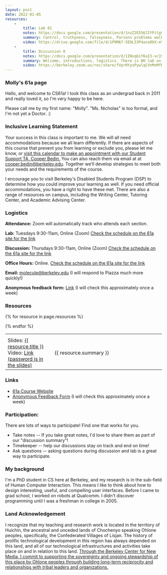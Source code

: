 ```yaml
---
layout: post
date: 2022-01-05
resources:
    -
        title: Lab 01
        notes: https://docs.google.com/presentation/d/1nzZ2E556JIYPitg9HqjlehrY9A1gkiwmBQuOCgL8E34/edit?usp=sharing
        summary: Control, truthyness, falseyness, Parsons problems walk-through at the end.
        video: https://drive.google.com/file/d/1P9MA7-5E0L53P4asa9bX-mY5DnMh0_oD/view?usp=sharing
    -
        title: Discussion 0
        notes: https://docs.google.com/presentation/d/1INvqbiY6oI3-vc1VoA1sjvi0x2HeZW2YCCTWCuxAvrs/edit?usp=sharing
        summary: Welcome, introductions, logistics. There is NO lab on Jan 18th.  We will be meeting for Discussion 0 on Thursday, 01/20 at 9:30 AM! All classes start Berkeley Time, so we will officially begin at 9:40am. You're welcome to join the link as early as 9:30 to say hello!
        video: https://berkeley.zoom.us/rec/share/fVprHYyxPywlqCVnMnMfRw1kexLcCLEMTc3zondvP3xkMfNarBEls0LewBxH9Dg9.CA1huYQNgMqQHOG1
---
```


### Molly's 61a page
Hello, and welcome to CS61a! I took this class as an undergrad back in 2011 and really loved it, so I'm very happy to be here.

Please call me by my first name: "Molly". "Ms. Nicholas" is too formal, and I'm not yet a Doctor. :)

### Inclusive Learning Statement
Your success in this class is important to me. We will all need accommodations because we all learn differently. If there are aspects of this course that prevent you from learning or exclude you, please let me know, or [visit this calendar to make an appointment with our Student Support TA, Cooper Bedin.](https://calendar.google.com/calendar/u/0/selfsched?sstoken=UUVzOUpFOXhkMElOfGRlZmF1bHR8MGE2NTQ0NWZiY2E1ZWZhNWYwNzk2YWEwMWU5MzllYWU) You can also reach them via email at at cooper.bedin@berkeley.edu. Together we’ll develop strategies to meet both your needs and the requirements of the course.

I encourage you to visit Berkeley's Disabled Students Program (DSP) to determine how you could improve your learning as well. If you need official accommodations, you have a right to have these met. There are also a range of resources on campus, including the Writing Center, Tutoring Center, and Academic Advising Center.

### Logistics

**Attendance:** Zoom will automatically track who attends each section.

**Lab:** Tuesdays 9:30-11am, Online (Zoom) [Check the schedule on the 61a site for the link](https://sections.cs61a.org/)

**Discussion:** Thursdays 9:30-11am, Online (Zoom) [Check the schedule on the 61a site for the link](https://sections.cs61a.org/)

**Office Hours:** Online. [Check the schedule on the 61a site for the link](https://cs61a.org/office-hours/)

**Email:** molecule@berkeley.edu (I will respond to Piazza much more quickly!)

**Anonymous feedback form:** [Link](https://docs.google.com/forms/d/e/1FAIpQLScyaVvvtFsLy_Zd-V3sdKcIkcd98GLPeitklv-WOue9oJwVHA/viewform) (I will check this approximately once a week)

### Resources
<table class='61a-resources' style="width:100%; border-spacing:1em;">
<tr class="resources">
    <th width="30%"></th>
    <th width="70%"></th>
</tr> <!-- end column def-->

{% for resource in page.resources %}
<tr class="resources">
    <td>Slides: <a href="{{resource.notes}}">{{ resource.title }}</a><br>
    Video: <a href="{{resource.video}}">Link (password is in the slides)</a></td>
    <td>{{ resource.summary }}</td>
</tr><!--end resource-->
{% endfor %}
</table> <!--end resources-->

### Links
- [61a Course Website](https://cs61a.org/)
- [Anonymous Feedback Form](https://docs.google.com/forms/d/e/1FAIpQLScyaVvvtFsLy_Zd-V3sdKcIkcd98GLPeitklv-WOue9oJwVHA/viewform) (I will check this approximately once a week)

### Participation:
There are lots of ways to participate! Find one that works for you.

- Take notes -- If you take great notes, I'd love to share them as part of our "discussion summary"!
- Timekeeper -- help our discussions stay on track and end on time!
- Ask questions -- asking questions during discussion and lab is a great way to participate.

### My background
I'm a PhD student in CS here at Berkeley, and my research is in the sub-field of Human Computer Interaction. This means I like to think about how to design interesting, useful, and compelling user interfaces. Before I came to grad school, I worked on robots at Qualcomm. I didn't discover programming until I was a freshman in college in 2005.


### Land Acknowledgement
I recognize that my teaching and research work is located in the territory of Huichin, the ancestral and unceded lands of Chochenyo speaking Ohlone peoples, specifically, the Confederated Villages of Lisjan. The history of prolific technological development in this region has always depended on this land, and all of our technological infrastructures and activities take place on and in relation to this land. [Through the Berkeley Center for New Media, I commit to supporting the sovereignty and ongoing stewardship of this place by Ohlone peoples through building long-term reciprocity and relationships with tribal leaders and organizations.​](http://bcnm.berkeley.edu/about)